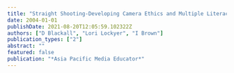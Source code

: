 ```yaml
---
title: "Straight Shooting-Developing Camera Ethics and Multiple Literacy through Digital Video News Production in High Schools"
date: 2004-01-01
publishDate: 2021-08-20T12:05:59.102322Z
authors: ["D Blackall", "Lori Lockyer", "I Brown"]
publication_types: ["2"]
abstract: ""
featured: false
publication: "*Asia Pacific Media Educator*"
---
```


